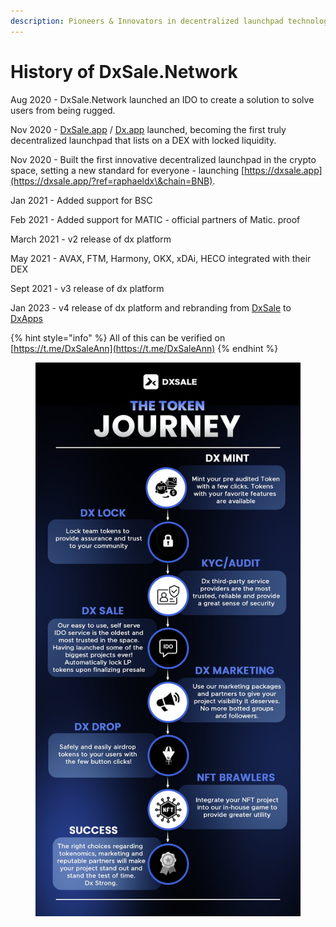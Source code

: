 ```yaml
---
description: Pioneers & Innovators in decentralized launchpad technology.
---
```


# History of DxSale.Network

Aug 2020 - DxSale.Network launched an IDO to create a solution to solve users from being rugged.

Nov 2020 - [DxSale.app](https://dxsale.app/?ref=raphaeldx\&chain=BNB) / [Dx.app](https://dx.app/?ref=raphaeldx\&chain=BNB) launched, becoming the first truly decentralized launchpad that lists on a DEX with locked liquidity.

Nov 2020 - Built the first innovative decentralized launchpad in the crypto space, setting a new standard for everyone - launching [https://dxsale.app](https://dxsale.app/?ref=raphaeldx\&chain=BNB).

Jan 2021 - Added support for BSC

Feb 2021 - Added support for MATIC - official partners of Matic. proof

March 2021 - v2 release of dx platform

May 2021 - AVAX, FTM, Harmony, OKX, xDAi, HECO integrated with their DEX

Sept 2021 - v3 release of dx platform

Jan 2023 - v4 release of dx platform and rebranding from [DxSale](https://dxsale.app/?ref=raphaeldx\&chain=BNB) to [DxApps](https://dx.app/?ref=raphaeldx\&chain=BNB)

{% hint style="info" %}
All of this can be verified on [https://t.me/DxSaleAnn](https://t.me/DxSaleAnn)
{% endhint %}

<figure><img src="../.gitbook/assets/image (6) (1).png" alt=""><figcaption></figcaption></figure>

